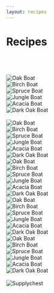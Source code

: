 ```yaml
---
layout: recipes
---
```

# Recipes

<div class="crafting-table">
  <div class="ct-input">
    <div class="ct-row">
      <div class="invslot">
        <br>
      </div>
      <div class="invslot">
        <br>
      </div>
      <div class="invslot">
        <br>
      </div>
    </div>
    <div class="ct-row">
      <div class="invslot slides">
        <div><img data-placement="top" data-toggle="tooltip" src="images/icons/minecraft/oak_boat.png" title="Oak Boat" class="inv-sprite"></div>
        <div><img data-placement="top" data-toggle="tooltip" src="images/icons/minecraft/birch_boat.png" title="Birch Boat" class="inv-sprite"></div>
        <div><img data-placement="top" data-toggle="tooltip" src="images/icons/minecraft/spruce_boat.png" title="Spruce Boat" class="inv-sprite"></div>
        <div><img data-placement="top" data-toggle="tooltip" src="images/icons/minecraft/jungle_boat.png" title="Jungle Boat" class="inv-sprite"></div>
        <div><img data-placement="top" data-toggle="tooltip" src="images/icons/minecraft/acacia_boat.png" title="Acacia Boat" class="inv-sprite"></div>
        <div><img data-placement="top" data-toggle="tooltip" src="images/icons/minecraft/dark_oak_boat.png" title="Dark Oak Boat" class="inv-sprite"></div>
      </div>
      <div class="invslot">
          <br>
      </div>
      <div class="invslot slides">
        <div><img data-placement="top" data-toggle="tooltip" src="images/icons/minecraft/oak_boat.png" title="Oak Boat" class="inv-sprite"></div>
        <div><img data-placement="top" data-toggle="tooltip" src="images/icons/minecraft/birch_boat.png" title="Birch Boat" class="inv-sprite"></div>
        <div><img data-placement="top" data-toggle="tooltip" src="images/icons/minecraft/spruce_boat.png" title="Spruce Boat" class="inv-sprite"></div>
        <div><img data-placement="top" data-toggle="tooltip" src="images/icons/minecraft/jungle_boat.png" title="Jungle Boat" class="inv-sprite"></div>
        <div><img data-placement="top" data-toggle="tooltip" src="images/icons/minecraft/acacia_boat.png" title="Acacia Boat" class="inv-sprite"></div>
        <div><img data-placement="top" data-toggle="tooltip" src="images/icons/minecraft/dark_oak_boat.png" title="Dark Oak Boat" class="inv-sprite"></div>
      </div>
    </div>
    <div class="ct-row">
      <div class="invslot slides">
        <div><img data-placement="top" data-toggle="tooltip" src="images/icons/minecraft/oak_boat.png" title="Oak Boat" class="inv-sprite"></div>
        <div><img data-placement="top" data-toggle="tooltip" src="images/icons/minecraft/birch_boat.png" title="Birch Boat" class="inv-sprite"></div>
        <div><img data-placement="top" data-toggle="tooltip" src="images/icons/minecraft/spruce_boat.png" title="Spruce Boat" class="inv-sprite"></div>
        <div><img data-placement="top" data-toggle="tooltip" src="images/icons/minecraft/jungle_boat.png" title="Jungle Boat" class="inv-sprite"></div>
        <div><img data-placement="top" data-toggle="tooltip" src="images/icons/minecraft/acacia_boat.png" title="Acacia Boat" class="inv-sprite"></div>
        <div><img data-placement="top" data-toggle="tooltip" src="images/icons/minecraft/dark_oak_boat.png" title="Dark Oak Boat" class="inv-sprite"></div>
      </div>
      <div class="invslot slides">
        <div><img data-placement="top" data-toggle="tooltip" src="images/icons/minecraft/oak_boat.png" title="Oak Boat" class="inv-sprite"></div>
        <div><img data-placement="top" data-toggle="tooltip" src="images/icons/minecraft/birch_boat.png" title="Birch Boat" class="inv-sprite"></div>
        <div><img data-placement="top" data-toggle="tooltip" src="images/icons/minecraft/spruce_boat.png" title="Spruce Boat" class="inv-sprite"></div>
        <div><img data-placement="top" data-toggle="tooltip" src="images/icons/minecraft/jungle_boat.png" title="Jungle Boat" class="inv-sprite"></div>
        <div><img data-placement="top" data-toggle="tooltip" src="images/icons/minecraft/acacia_boat.png" title="Acacia Boat" class="inv-sprite"></div>
        <div><img data-placement="top" data-toggle="tooltip" src="images/icons/minecraft/dark_oak_boat.png" title="Dark Oak Boat" class="inv-sprite"></div>
      </div>
      <div class="invslot slides">
        <div><img data-placement="top" data-toggle="tooltip" src="images/icons/minecraft/oak_boat.png" title="Oak Boat" class="inv-sprite"></div>
        <div><img data-placement="top" data-toggle="tooltip" src="images/icons/minecraft/birch_boat.png" title="Birch Boat" class="inv-sprite"></div>
        <div><img data-placement="top" data-toggle="tooltip" src="images/icons/minecraft/spruce_boat.png" title="Spruce Boat" class="inv-sprite"></div>
        <div><img data-placement="top" data-toggle="tooltip" src="images/icons/minecraft/jungle_boat.png" title="Jungle Boat" class="inv-sprite"></div>
        <div><img data-placement="top" data-toggle="tooltip" src="images/icons/minecraft/acacia_boat.png" title="Acacia Boat" class="inv-sprite"></div>
        <div><img data-placement="top" data-toggle="tooltip" src="images/icons/minecraft/dark_oak_boat.png" title="Dark Oak Boat" class="inv-sprite"></div>
      </div>
    </div>
  </div>
  <div class="ct-arrow">
    <br>
  </div>
  <div class="ct-output">
    <div class="invslot invslot-large">
      <div class="invslot-item"><img data-placement="top" data-toggle="tooltip" src="images/icons/minecolonies/supplychest.png" title="Supplychest" class="inv-sprite"></div>
    </div>
  </div>
</div>